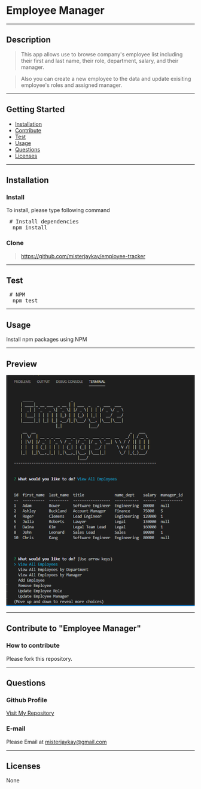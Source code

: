 # Employee Manager
---
  ## Description
  > This app allows use to browse company's employee list including their first and last name, their role, department, salary, and their manager.

  > Also you can create a new employee to the data and update exisiting employee's roles and assigned manager.

---
  ## Getting Started
  - [Installation](#Installation)
  - [Contribute](#Contribute)
  - [Test](#Test)
  - [Usage](#Usage)
  - [Questions](#Questions)
  - [Licenses](#Licenses)

---
  ## Installation
  
  ### Install
  To install, please type following command
  <pre> # Install dependencies
  npm install </pre>

  ### Clone
  > https://github.com/misterjaykay/employee-tracker

---
  ## Test
  <pre> # NPM
  npm test </pre>

--- 
  ## Usage
  Install npm packages using NPM

--- 
  ## Preview
  ![Screenshot](/assets/images/screenshot.png)

--- 
  ## Contribute to "Employee Manager"

  ### How to contribute

  Please fork this repository.

---
  ## Questions

  ### Github Profile
  [Visit My Repository](https://github.com/misterjaykay)

  ### E-mail
  Please Email at misterjaykay@gmail.com

---
  ## Licenses
  None
  
